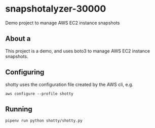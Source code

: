 # snapshotalyzer-30000
Demo project to manage AWS EC2 instance snapshots

## About a

This project is a demo, and uses boto3 to manage AWS EC2 instance snapshots.

## Configuring

shotty uses the configuration file created by the AWS cli, e.g.

`aws configure --profile shotty`

## Running

`pipenv run python shotty/shotty.py`
